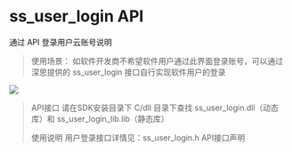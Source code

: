 # ss\_user\_login API

通过 API 登录用户云账号说明

> 使用场景： 如软件开发商不希望软件用户通过此界面登录账号，可以通过深思提供的 ss\_user\_login 接口自行实现软件用户的登录

![](https://github.com/virboxzhou/virbox/tree/d12a4b0aefdf309f6422c723bf65ac059fb84ea4/assets/Virboxlogin.png)

> API接口 请在SDK安装目录下 C/dll 目录下查找 ss\_user\_login.dll（动态库）和 ss\_user\_login\_lib.lib（静态库）
>
> 使用说明 用户登录接口详情见：ss\_user\_login.h API接口声明

